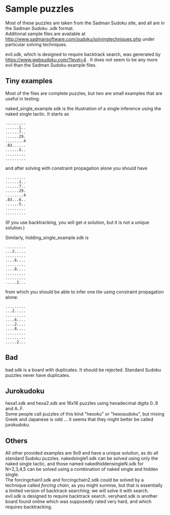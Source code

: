 # Sample puzzles

Most of these puzzles are taken from the Sadman Sudoku site, 
and all are in the Sadman Sudoku .sdk format.  
Additional sample files are available at 
http://www.sadmansoftware.com/sudoku/solvingtechniques.php 
under particular solving techniques.  

evil.sdk, which is designed to require backtrack search, was generated by https://www.websudoku.com/?level=4 .
It does not seem to be any more evil than the Sadman Sudoku example files. 


## Tiny examples

Most of the files are complete puzzles, but two are small examples that are useful in testing. 

naked_single_example.sdk is the illustration of a single inference using the naked single tactic.  It starts as 
```
.........
......1..
......7..
......29.
........4
.83......
......5..
.........
.........
```
and after solving with constraint propagation alone you should have 

```
.........
......1..
......7..
......29.
........4
.83...6..
......5..
.........
.........
```
(If you use backtracking, you will get *a* solution, but it is not a unique solution.) 

Similarly, hidding_single_example.sdk is 

```
.........
...2.....
.........
....6....
.........
....8....
.........
.........
.....2...
```
from which you should be able to infer one tile using constraint propagation alone: 
```
.........
...2.....
.........
....6....
....2....
....8....
.........
.........
.....2...
```

## Bad

bad.sdk is a board with duplicates.  It should be rejected.  Standard Sudoku 
puzzles never have duplicates. 

## Jurokudoku

hexa1.sdk and hexa2.sdk are 16x16 puzzles using hexadecimal digits 0..9 and A..F.  
Some people call puzzles of this kind "hexoku" or "hexosudoku", but mixing 
Greek and Japanese is odd ... it seems that they might better be called 
jurokudoku. 

## Others

All other provided examples are 9x9 and have a unique solution, 
as do all standard Sudoku puzzles. 
nakedsingle1.sdk can be solved using only the naked single tactic, 
and those named nakedhiddensingleN.sdk for N=2,3,4,5 can be solved
 using a combination of naked single and hidden single.  
 The forcingchain1.sdk and forcingchain2.sdk could be solved by a technique 
 called *forcing chain*, as you might surmise, but that is essentially a 
 limited version of backtrack searching; we will solve it with search.  
 evil.sdk is designed to require backtrack search.  veryhard.sdk is 
 another board found online which was supposedly rated very hard, and 
 which requires backtracking. 